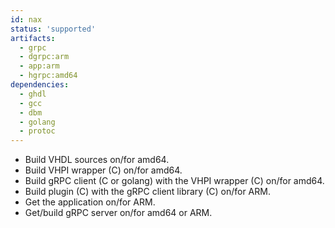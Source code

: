 ```yaml
---
id: nax
status: 'supported'
artifacts:
  - grpc
  - dgrpc:arm
  - app:arm
  - hgrpc:amd64
dependencies:
  - ghdl
  - gcc
  - dbm
  - golang
  - protoc
---
```


- Build VHDL sources on/for amd64.
- Build VHPI wrapper (C) on/for amd64.
- Build gRPC client (C or golang) with the VHPI wrapper (C) on/for amd64.
- Build plugin (C) with the gRPC client library (C) on/for ARM.
- Get the application on/for ARM.
- Get/build gRPC server on/for amd64 or ARM.
